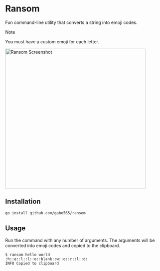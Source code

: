 # Ransom

Fun command-line utility that converts a string into emoji codes.

> [!NOTE]
> You must have a custom emoji for each letter.

<picture>
  <source media="(prefers-color-scheme: light)" srcset="https://github.com/user-attachments/assets/0642fd90-3070-4e14-9da2-d23143a09edc">
  <img width="450" alt="Ransom Screenshot" src="https://github.com/user-attachments/assets/7dacd900-4837-4e20-9624-ff525e157b00">
</picture>

## Installation

```shell
go install github.com/gabe565/ransom
```

## Usage

Run the command with any number of arguments. The arguments will be converted into emoji codes and copied to the clipboard.

```shell
$ ransom hello world
:h::e::l::l::o::blank::w::o::r::l::d:
INFO Copied to clipboard
```
